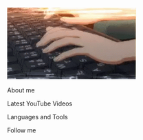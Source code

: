 [![Header](https://github.com/Mari-Nik/Mari-Nik/blob/main/assets/anime-typing.gif)](https://github.com/Mari-Nik)

About me

Latest YouTube Videos

Languages and Tools

Follow me